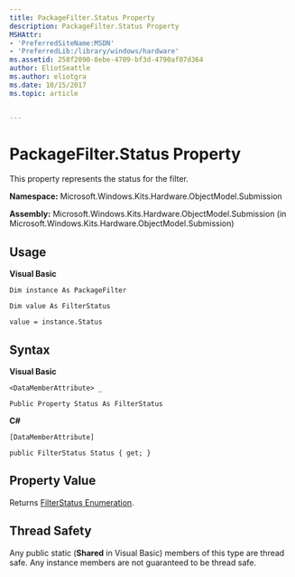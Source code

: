 ```yaml
---
title: PackageFilter.Status Property
description: PackageFilter.Status Property
MSHAttr:
- 'PreferredSiteName:MSDN'
- 'PreferredLib:/library/windows/hardware'
ms.assetid: 258f2090-8ebe-4709-bf3d-4790af07d364
author: EliotSeattle
ms.author: eliotgra
ms.date: 10/15/2017
ms.topic: article


---
```


# PackageFilter.Status Property


This property represents the status for the filter.

**Namespace:** Microsoft.Windows.Kits.Hardware.ObjectModel.Submission

**Assembly:** Microsoft.Windows.Kits.Hardware.ObjectModel.Submission (in Microsoft.Windows.Kits.Hardware.ObjectModel.Submission)

## <span id="Usage"></span><span id="usage"></span><span id="USAGE"></span>Usage


**Visual Basic**

`Dim instance As PackageFilter`

`Dim value As FilterStatus`

`value = instance.Status`

## <span id="Syntax"></span><span id="syntax"></span><span id="SYNTAX"></span>Syntax


**Visual Basic**

`<DataMemberAttribute> _`

`Public Property Status As FilterStatus`

**C#**

`[DataMemberAttribute]`

`public FilterStatus Status { get; }`

## <span id="Property_Value"></span><span id="property_value"></span><span id="PROPERTY_VALUE"></span>Property Value


Returns [FilterStatus Enumeration](filterstatus-enumeration.md).

## <span id="Thread_Safety"></span><span id="thread_safety"></span><span id="THREAD_SAFETY"></span>Thread Safety


Any public static (**Shared** in Visual Basic) members of this type are thread safe. Any instance members are not guaranteed to be thread safe.

 

 






